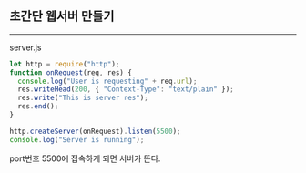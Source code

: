 ## 초간단 웹서버 만들기

---

server.js

```javascript
let http = require("http");
function onRequest(req, res) {
  console.log("User is requesting" + req.url);
  res.writeHead(200, { "Context-Type": "text/plain" });
  res.write("This is server res");
  res.end();
}

http.createServer(onRequest).listen(5500);
console.log("Server is running");
```

port번호 5500에 접속하게 되면 서버가 뜬다.